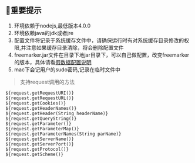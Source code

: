 ## 重要提示
1. 环境依赖于nodejs,最低版本4.0.0
2. 环境依赖java的jdk或者jre
3. 配置文件将记录于系统缓存文件中，请确保运行时有对系统缓存目录修改的权限,并注意如果缓存目录清除，将会删除配置文件
4. freemarker.jar文件在目录下地jar目录下，可以自己做配置，改变freemarker的版本，具体请看[假数据配置说明](mock.md)
5. mac下会记用户的sudo密码,记录在临时文件中

> 支持request调用的方法

```
${request.getRequestURI()}
${request.getRequestURL()}
${request.getCookies()}
${request.getHeaderNames()}
${request.getHeader(String headerName)}
${request.getQueryString()}
${request.getParameter()}
${request.getParameterMap()}
${request.getParameterNames(String parName)}
${request.getServerName()}
${request.getServerPort()}
${request.getProtocol()}
${request.getScheme()}

```
